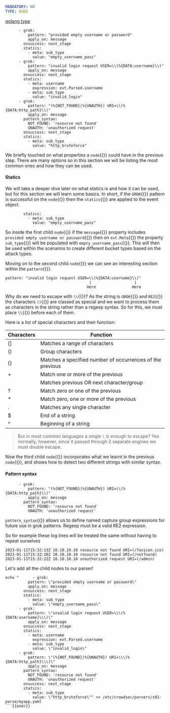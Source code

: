 ```yaml
MANDATORY: NO
TYPE: NODE
```

[golang type](https://pkg.go.dev/github.com/crowdsecurity/crowdsec@v1.4.4/pkg/parser#Node)

```yaml{1,8,17}
      - grok:
          pattern: "provided empty username or password"
          apply_on: message
        onsuccess: next_stage
        statics:
          - meta: sub_type
            value: "empty_username_pass"
      - grok:
          pattern: "invalid login request USER=\\(%{DATA:username}\\)"
          apply_on: message
        onsuccess: next_stage
        statics:
          - meta: username
            expression: evt.Parsed.username
          - meta: sub_type
            value: "invalid_login"
      - grok:
          pattern: "(%{NOT_FOUND}|%{UNAUTH}) URI=\\(%{DATA:http_path}\\)"
          apply_on: message
        pattern_syntax:
          NOT_FOUND: 'resource not found'
          UNAUTH: 'unauthorized request'
        onsuccess: next_stage
        statics:
          - meta: sub_type
            value: "http_bruteforce"
```

We briefly touched on what properties a `node`{{}} could have in the previous step. There are many options so in this section we will be listing the most common ones and how they can be used.

#### Statics

We will take a deeper dive later on what statics is and how it can be used, but for this section we will learn some basics. In short, if the `GROK`{{}} pattern is successful on the `node`{{}} then the `statics`{{}} are applied to the event object.

```yaml{2,3}
        statics:
          - meta: sub_type
            value: "empty_username_pass"
```

So inside the first child `node`{{}} if the `message`{{}} property includes `provided empty username or password`{{}} then on `evt.Meta`{{}} the property `sub_type`{{}} will be populated with `empty_username_pass`{{}}. This will then be used within the scenarios to create different bucket types based on the attack types.

Moving on to the second child `node`{{}} we can see an interesting section within the `pattern`{{}}.

```
pattern: "invalid login request USER=\\(%{DATA:username}\\)"
                                     |                   |
                                    Here                Here
```

Why do we need to escape with `\\`{{}}? As the string is `GROK`{{}} and `RE2`{{}} the characters `()`{{}} are classed as special and we want to process them as characters in the string rather than a regexp syntax. So for this, we must place `\\`{{}} before each of them.

Here is a list of special characters and their function:

Characters | Function
---|---
[] | Matches a range of characters
() | Group characters
{} | Matches a specified number of occurrences of the previous
+ | Match one or more of the previous
| | Matches previous OR next character/group
? | Match zero or one of the previous
* | Match zero, one or more of the previous
. | Matches any single character
$ | End of a string
^ | Beginning of a string

>But in most common languages a single `\` is enough to escape? Yes normally, however, since it passed through 2 separate engines we must double escape.

Now the third child `node`{{}} incorporates what we learnt in the previous `node`{{}}, and shows how to detect two different strings with similar syntax.

#### Pattern syntax

```yaml{4,5,6}
      - grok:
          pattern: "(%{NOT_FOUND}|%{UNAUTH}) URI=\\(%{DATA:http_path}\\)"
          apply_on: message
        pattern_syntax:
          NOT_FOUND: 'resource not found'
          UNAUTH: 'unauthorized request'
```

`pattern_syntax`{{}} allows us to define named capture group expressions for future use in grok patterns. Regexp must be a valid RE2 expression.

So for example these log lines will be treated the same without having to repeat ourselves
```
2023-01-11T15:32:13Z 10.10.10.10 resource not found URI=(/favicon.ico)
2023-01-11T15:32:18Z 10.10.10.10 resource not found URI=(/notfound)
2023-01-11T15:32:22Z 10.10.10.10 unauthorized request URI=(/admin)
```

Let's add all the child nodes to our parser!
```
echo "      - grok:
          pattern: \"provided empty username or password\"
          apply_on: message
        onsuccess: next_stage
        statics:
          - meta: sub_type
            value: \"empty_username_pass\"
      - grok:
          pattern: \"invalid login request USER=\\\(%{DATA:username}\\\)\"
          apply_on: message
        onsuccess: next_stage
        statics:
          - meta: username
            expression: evt.Parsed.username
          - meta: sub_type
            value: \"invalid_login\"
      - grok:
          pattern: \"(%{NOT_FOUND}|%{UNAUTH}) URI=\\\(%{DATA:http_path}\\\)\"
          apply_on: message
        pattern_syntax:
          NOT_FOUND: 'resource not found'
          UNAUTH: 'unauthorized request'
        onsuccess: next_stage
        statics:
          - meta: sub_type
            value: \"http_bruteforce\"" >> /etc/crowdsec/parsers/s01-parse/myapp.yaml
```{{exec}}
